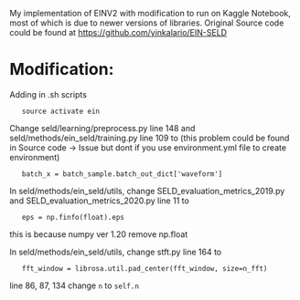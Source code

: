 My implementation of EINV2 with modification to run on Kaggle Notebook, most of which is due to newer versions of libraries. Original Source code could be found at https://github.com/yinkalario/EIN-SELD

# Modification:
Adding in .sh scripts
```
   source activate ein
```
Change seld/learning/preprocess.py line 148 and seld/methods/ein_seld/training.py line 109 to (this problem could be found in Source code -> Issue but dont if you use environment.yml file to create environment)
```
   batch_x = batch_sample.batch_out_dict['waveform']
```
In seld/methods/ein_seld/utils, change SELD_evaluation_metrics_2019.py and SELD_evaluation_metrics_2020.py line 11 to 
```
   eps = np.finfo(float).eps
```  
this is because numpy ver 1.20 remove np.float

In seld/methods/ein_seld/utils, change stft.py line 164 to
```
   fft_window = librosa.util.pad_center(fft_window, size=n_fft)
```
line 86, 87, 134 change ```n``` to ```self.n```
